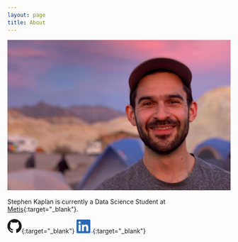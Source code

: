 ```yaml
---
layout: page
title: About
---
```



![Stephen Photo](images/2020-07-06/stephen_photo.png)


Stephen Kaplan is currently a Data Science Student at [Metis](https://www.thisismetis.com/){:target="_blank"}.


[![Github](images/2020-07-06/github_logo.png)](https://github.com/stephenjkaplan){:target="_blank"}
[![Github](images/2020-07-06/linkedin_logo.png)](https://www.linkedin.com/in/kaplanstephen/){:target="_blank"}